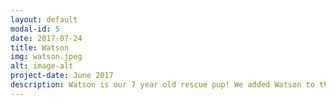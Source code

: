 ```yaml
---
layout: default
modal-id: 5
date: 2017-07-24
title: Watson
img: watson.jpeg
alt: image-alt
project-date: June 2017
description: Watson is our 7 year old rescue pup! We added Watson to the family a few months after we were engaged and the summer after we moved into our first house. The backyard was amazing - fully fenced and PERFECT for a dog to enjoy (just like our current yard)! Watson's rescue organization thinks that he is part lab, part hound, and another part heeler (cattledog). Meaning, he is ALWAYS hungry but beyond smart! He knows so many tricks and will cycle through them as many times you want, as long as it means that there is a treat in it for him.
---
```

